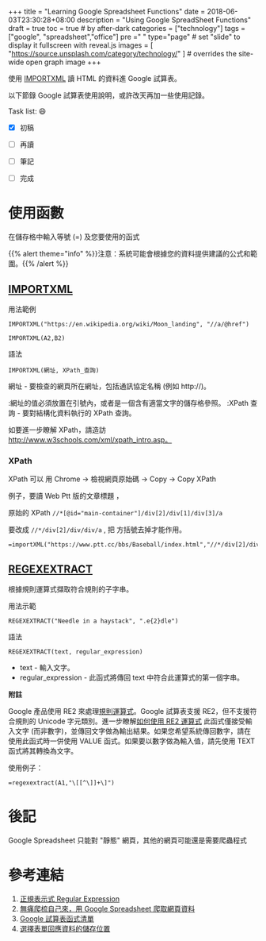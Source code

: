 +++
title = "Learning Google Spreadsheet Functions"
date = 2018-06-03T23:30:28+08:00
description = "Using Google SpreadSheet Functions"
draft = true
toc = true  # by after-dark
categories = ["technology"]
tags = ["google", "spreadsheet","office"]
pre ="<i class='fa fa-file'></i> "
type="page" # set "slide" to display it fullscreen with reveal.js
images = [
  "https://source.unsplash.com/category/technology/"
] # overrides the site-wide open graph image
+++

使用 [IMPORTXML][] 讀 HTML 的資料進 Google 試算表。

以下節錄 Google 試算表使用說明，或許改天再加一些使用記錄。

<!--more-->

Task list: :smile:

- [x] 初稿
- [ ] 再讀
- [ ] 筆記
- [ ] 完成


# 使用函數

在儲存格中輸入等號 (=) 及您要使用的函式

{{% alert theme="info" %}}注意：系統可能會根據您的資料提供建議的公式和範圍。{{% /alert %}}

## [IMPORTXML][]

用法範例

```
IMPORTXML("https://en.wikipedia.org/wiki/Moon_landing", "//a/@href")

IMPORTXML(A2,B2)
```

語法
```
IMPORTXML(網址, XPath_查詢)
```

網址 - 要檢查的網頁所在網址，包括通訊協定名稱 (例如 http://)。

:網址的值必須放置在引號內，或者是一個含有適當文字的儲存格參照。
:XPath 查詢 - 要對結構化資料執行的 XPath 查詢。

如要進一步瞭解 XPath，請造訪 http://www.w3schools.com/xml/xpath_intro.asp。

### XPath

XPath 可以 用 Chrome -> 檢視網頁原始碼 -> Copy -> Copy XPath

例子，要讀 Web Ptt 版的文章標題 ，

原始的 XPath `//*[@id="main-container"]/div[2]/div[1]/div[3]/a`

要改成 `//*/div[2]/div/div/a` , 把 方括號去掉才能作用。


```
=importXML("https://www.ptt.cc/bbs/Baseball/index.html","//*/div[2]/div/div/a")
```

## [REGEXEXTRACT][]

根據規則運算式擷取符合規則的子字串。

用法示範

```
REGEXEXTRACT("Needle in a haystack", ".e{2}dle")
```

語法

```
REGEXEXTRACT(text, regular_expression)
```

* text - 輸入文字。
* regular_expression - 此函式將傳回 text 中符合此運算式的第一個字串。

**附註**

Google 產品使用 RE2 來處理[規則運算式](https://support.google.com/docs/answer/62754#regular_expression)。Google 試算表支援 RE2，但不支援符合規則的 Unicode 字元類別。進一步瞭解[如何使用 RE2 運算式](https://github.com/google/re2/blob/master/doc/syntax.txt)
此函式僅接受輸入文字 (而非數字)，並傳回文字做為輸出結果。如果您希望系統傳回數字，請在使用此函式時一併使用 VALUE 函式。如果要以數字做為輸入值，請先使用 TEXT 函式將其轉換為文字。

使用例子：


```
=regexextract(A1,"\[[^\]]+\]")
```

# 後記

Google Spreadsheet 只能對 "靜態" 網頁，其他的網頁可能還是需要爬蟲程式

# 參考連結

1. [正規表示式 Regular Expression](http://ccckmit.wikidot.com/regularexpression)
1. [無痛爬梳自己來，用 Google Spreadsheet 爬取網頁資料](http://blog.infographics.tw/2016/11/google-spreadsheet-data-scraping/)
1. [Google 試算表函式清單](https://support.google.com/docs/table/25273?hl=zh-Hant&ref_topic=1361471)
1. [選擇表單回應資料的儲存位置](https://support.google.com/docs/answer/2917686?hl=zh-Hant)


[google]: "https://www.google.com" "Search Engine"
[IMPORTXML]: "https://support.google.com/docs/answer/3093342" "匯入多種結構化資料類型的資料，包括 XML、HTML、CSV、TSV 和 RSS 以及 ATOM XML 資訊提供。"
[REGEXEXTRACT]: https://support.google.com/docs/answer/3098244 "根據規則運算式擷取符合規則的子字串。"
